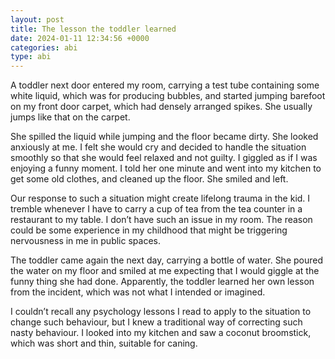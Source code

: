 ```yaml
---
layout: post
title: The lesson the toddler learned
date: 2024-01-11 12:34:56 +0000
categories: abi
type: abi
---
```


<div class="abi">
A toddler next door entered my room, carrying a test tube containing some white liquid, which was for producing bubbles, and started jumping barefoot on my front door carpet, which had densely arranged spikes. She usually jumps like that on the carpet.

She spilled the liquid while jumping and the floor became dirty. She looked anxiously at me. I felt she would cry and decided to handle the situation smoothly so that she would feel relaxed and not guilty. I giggled as if I was enjoying a funny moment. I told her one minute and went into my kitchen to get some old clothes, and cleaned up the floor. She smiled and left. 

Our response to such a situation might create lifelong trauma in the kid. I tremble whenever I have to carry a cup of tea from the tea counter in a restaurant to my table. I don’t have such an issue in my room. The reason could be some experience in my childhood that might be triggering nervousness in me in public spaces.  

The toddler came again the next day, carrying a bottle of water. She poured the water on my floor and smiled at me expecting that I would giggle at the funny thing she had done. Apparently, the toddler learned her own lesson from the incident, which was not what I intended or imagined.

I couldn’t recall any psychology lessons I read to apply to the situation to change such behaviour, but I knew a traditional way of correcting such nasty behaviour. I looked into my kitchen and saw a coconut broomstick, which was short and thin, suitable for caning.
</div>
